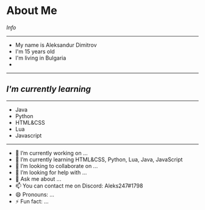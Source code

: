 # **About Me**
 _Info_

---
* My name is Aleksandur Dimitrov
* I'm 15 years old
* I'm living in Bulgaria 
* 
---
## _I'm currently learning_

---
* Java
* Python
* HTML&CSS
* Lua
* Javascript
---
- 🔭 I’m currently working on ...
- 🌱 I’m currently learning HTML&CSS, Python, Lua, Java, JavaScript
- 👯 I’m looking to collaborate on ...
- 🤔 I’m looking for help with ...
- 💬 Ask me about ...
- 📫 You can contact me on Discord: Aleks247#1798
- 😄 Pronouns: ...
- ⚡ Fun fact: ...

